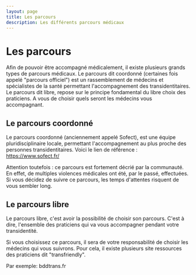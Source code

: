 ```yaml
---
layout: page
title: Les parcours
description: Les différents parcours médicaux
---
```



# Les parcours
Afin de pouvoir être accompagné médicalement, il existe plusieurs grands types de parcours médicaux.
Le parcours dit coordonné (certaines fois appelé "parcours officiel") est un rassemblement de médecins et spécialistes de la santé permettant l'accompagnement des transidentitaires.
Le parcours dit libre, repose sur le principe fondamental du libre choix des praticiens. A vous de choisir quels seront les médecins vous accompagnant. 

## Le parcours coordonné
Le parcours coordonné (anciennement appelé Sofect), est une équipe pluridisciplinaire locale, permettant l'accompagnement au plus proche des personnes transidentitaires.
Voici le lien de référence : https://www.sofect.fr/

Attention toutefois : ce parcours est fortement décrié par la communauté. En effet, de multiples violences médicales ont été, par le passé, effectuées.
Si vous décidez de suivre ce parcours, les temps d'attentes risquent de vous sembler long.

## Le parcours libre
Le parcours libre, c'est avoir la possibilité de choisir son parcours.
C'est à dire, l'ensemble des praticiens qui va vous accompagner pendant votre transidentité.

Si vous choisissez ce parcours, il sera de votre responsabilité de choisir les médecins qui vous suivrons.
Pour cela, il existe plusieurs site ressources des praticiens dit "transfriendly".

Par exemple: bddtrans.fr
